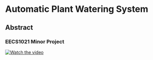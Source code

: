 # Automatic Plant Watering System
## Abstract
### EECS1021 Minor Project
[![Watch the video](https://img.youtube.com/vi/bswPFrmraFw/0.jpg)](https://www.youtube.com/watch?v=bswPFrmraFw)
